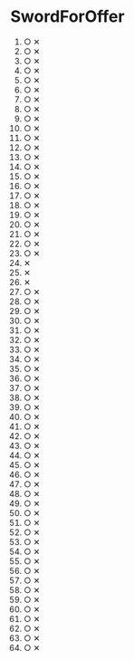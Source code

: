 # SwordForOffer
01. ○ ✕
02. ○ ✕
03. ○ ✕
04. ○ ✕
05. ○ ✕
06. ○ ✕
07. ○ ✕
08. ○ ✕
09. ○ ✕
10. ○ ✕
11. ○ ✕
12. ○ ✕
13. ○ ✕
14. ○ ✕
15. ○ ✕
16. ○ ✕
17. ○ ✕
18. ○ ✕
19. ○ ✕
20. ○ ✕
21. ○ ✕
22. ○ ✕
23. ○ ✕
24. ✕
25. ✕
26. ✕
27. ○ ✕
28. ○ ✕
29. ○ ✕
30. ○ ✕
31. ○ ✕
32. ○ ✕
33. ○ ✕
34. ○ ✕
1. ○ ✕
1. ○ ✕
1. ○ ✕
1. ○ ✕
1. ○ ✕
1. ○ ✕
1. ○ ✕
1. ○ ✕
1. ○ ✕
1. ○ ✕
1. ○ ✕
1. ○ ✕
1. ○ ✕
1. ○ ✕
1. ○ ✕
1. ○ ✕
1. ○ ✕
1. ○ ✕
1. ○ ✕
1. ○ ✕
1. ○ ✕
1. ○ ✕
1. ○ ✕
1. ○ ✕
1. ○ ✕
1. ○ ✕
1. ○ ✕
1. ○ ✕
1. ○ ✕
1. ○ ✕


